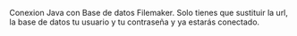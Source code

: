Conexion Java con Base de datos Filemaker.
Solo tienes que sustituir la url, la base de datos tu usuario y tu contraseña y ya estarás conectado.
